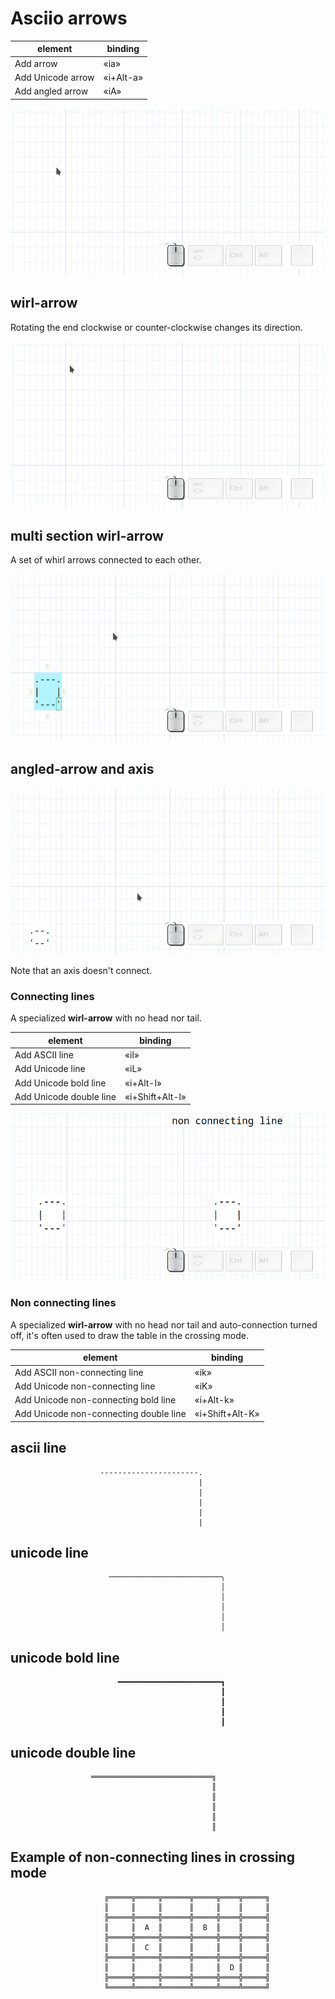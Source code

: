 # Asciio arrows

| element           | binding   |
| ---------------   | --------- |
| Add arrow         | «ia»      |
| Add Unicode arrow | «i+Alt-a» |
| Add angled arrow  | «iA»      |

![insert arrows](insert_arrows.gif)

## wirl-arrow

Rotating the end clockwise or counter-clockwise changes its direction.

![wirl arrows](wirl_arrow.gif)

## multi section wirl-arrow

A set of whirl arrows connected to each other.

![insert arrows sections](arrow_section.gif)

## angled-arrow and axis

![angled arrow and axis](angled_arrow_and_axis.gif)

Note that an axis doesn't connect.

### Connecting lines

A specialized **wirl-arrow** with no head nor tail.

| element                 | binding         |
| ---------------         | ---------       |
| Add ASCII line          | «il»            |
| Add Unicode line        | «iL»            |
| Add Unicode bold line   | «i+Alt-l»       |
| Add Unicode double line | «i+Shift+Alt-l» |

![connecting lines](connecting_lines.gif)

### Non connecting lines

A specialized **wirl-arrow** with no head nor tail and auto-connection turned off, it's often used to draw the table in the crossing mode.

| element                                | binding         |
| ---------------                        | ---------       |
| Add ASCII non-connecting line          | «ik»            |
| Add Unicode non-connecting line        | «iK»            |
| Add Unicode non-connecting bold line   | «i+Alt-k»       |
| Add Unicode non-connecting double line | «i+Shift+Alt-K» |


## ascii line

```
                    ----------------------.
                                          |
                                          |
                                          |
                                          |
                                          |
```

## unicode line

```
                      ─────────────────────────╮
                                               │
                                               │
                                               │
                                               │
                                               │

```

## unicode bold line

```
                        ━━━━━━━━━━━━━━━━━━━━━━━┓
                                               ┃
                                               ┃
                                               ┃
                                               ┃

```

## unicode double line

```
                  ═══════════════════════════╗
                                             ║
                                             ║
                                             ║
                                             ║
                                             ║

```

## Example of non-connecting lines in crossing mode

```
                     ╔═════╦═════╦══════╦═════╦════╦═════╗
                     ║     ║     ║      ║     ║    ║     ║
                     ╠═════╬═════╬══════╬═════╬════╬═════╣
                     ║     ║  A  ║      ║  B  ║    ║     ║
                     ╠═════╬═════╬══════╬═════╬════╬═════╣
                     ║     ║  C  ║      ║     ║    ║     ║
                     ╠═════╬═════╬══════╬═════╬════╬═════╣
                     ║     ║     ║      ║     ║  D ║     ║
                     ╠═════╬═════╬══════╬═════╬════╬═════╣
                     ╚═════╩═════╩══════╩═════╩════╩═════╝

```


